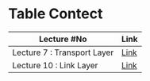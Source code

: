 # Table Contect
| Lecture #No | Link |
|-------------|------|
|Lecture 7 : Transport Layer | [Link](https://github.com/RyuChk/NetworkFinalExam/tree/main/Lecture%2010%20:%20Link%20Layer) |
|Lecture 10 : Link Layer | [Link](https://github.com/RyuChk/NetworkFinalExam/tree/main/Lecture%207%20:%20Transport%20Layer) |
